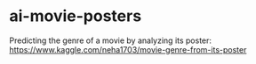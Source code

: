 # ai-movie-posters
Predicting the genre of a movie by analyzing its poster: https://www.kaggle.com/neha1703/movie-genre-from-its-poster
